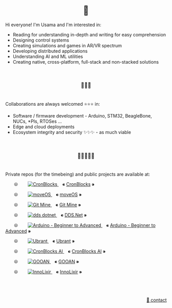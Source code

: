 <h1 align="center">👋</h1>

Hi everyone! I'm Usama and I'm interested in:

  - Reading for understanding in-depth and writing for easy comprehension
  - Designing control systems
  - Creating simulations and games in AR/VR spectrum
  - Developing distributed applications
  - Understanding AI and ML utilities
  - Creating native, cross-platform, full-stack and non-stacked solutions


&nbsp;

<h3 align="center">💞️💞️💞️</h3>

# 

Collaborations are always welcomed :star::star::star: in:
  - Software / firmware development - Arduino, STM32, BeagleBone, NUCs, \*PIs, RTOSes ...
  - Edge and cloud deployments
  - Ecosystem integrity and security ✨✨✨ - as much viable


&nbsp;

<h3 align="center">🌱🌱🌱🌱🌱</h3>

# 

Private repos (for the timebeing) and public projects are available at:

<p align="left">
  <!-- CronBlocks -->
  &nbsp;&nbsp;&nbsp;&nbsp; &nbsp;&nbsp;⦾&nbsp;&nbsp; &nbsp;&nbsp;&nbsp;&nbsp;
  <a href="https://github.com/cronblocks">
    <img src="https://avatars.githubusercontent.com/u/86520771?s=48&v=4" alt="CronBlocks" />
  </a>
  &nbsp;&nbsp; ⁌ <a href="https://github.com/cronblocks">CronBlocks</a> ⁍
  
  
  <!-- moveOS -->
  &nbsp;&nbsp;&nbsp;&nbsp; &nbsp;&nbsp;⦾&nbsp;&nbsp; &nbsp;&nbsp;&nbsp;&nbsp;
  <a href="https://github.com/move-os">
    <img src="https://avatars.githubusercontent.com/u/116582302?s=48&v=4" alt="moveOS" />
  </a>
  &nbsp;&nbsp; ⁌ <a href="https://github.com/move-os">moveOS</a> ⁍
  
  
  <!-- Git Mine -->
  &nbsp;&nbsp;&nbsp;&nbsp; &nbsp;&nbsp;⦾&nbsp;&nbsp; &nbsp;&nbsp;&nbsp;&nbsp;
  <a href="https://github.com/git-mine">
    <img src="https://avatars.githubusercontent.com/u/125908595?s=48&v=4" alt="Git Mine" />
  </a>
  &nbsp;&nbsp; ⁌ <a href="https://github.com/git-mine">Git Mine</a> ⁍
  
  
  <!-- DDS.Net -->
  &nbsp;&nbsp;&nbsp;&nbsp; &nbsp;&nbsp;⦾&nbsp;&nbsp; &nbsp;&nbsp;&nbsp;&nbsp;
  <a href="https://github.com/dds-dotnet">
    <img src="https://avatars.githubusercontent.com/u/125957062?s=48&v=4" alt="dds dotnet" />
  </a>
  &nbsp;&nbsp; ⁌ <a href="https://github.com/dds-dotnet">DDS.Net</a> ⁍
  
  
  <!-- Arduino - Beginner to Advanced -->
  &nbsp;&nbsp;&nbsp;&nbsp; &nbsp;&nbsp;⦾&nbsp;&nbsp; &nbsp;&nbsp;&nbsp;&nbsp;
  <a href="https://github.com/arduino-ba">
    <img src="https://avatars.githubusercontent.com/u/121078777?s=48&v=4" alt="Arduino - Beginner to Advanced" />
  </a>
  &nbsp;&nbsp; ⁌ <a href="https://github.com/arduino-ba">Arduino - Beginner to Advanced</a> ⁍
  
  
  <!-- Ubrant -->
  &nbsp;&nbsp;&nbsp;&nbsp; &nbsp;&nbsp;⦾&nbsp;&nbsp; &nbsp;&nbsp;&nbsp;&nbsp;
  <a href="https://github.com/ubrant">
    <img src="https://avatars.githubusercontent.com/u/87671848?s=48&v=4" alt="Ubrant" />
  </a>
  &nbsp;&nbsp; ⁌ <a href="https://github.com/ubrant">Ubrant</a> ⁍
  
  
  <!-- CronBlocks AI -->
  &nbsp;&nbsp;&nbsp;&nbsp; &nbsp;&nbsp;⦾&nbsp;&nbsp; &nbsp;&nbsp;&nbsp;&nbsp;
  <a href="https://github.com/cronblocks-ai">
    <img src="https://avatars.githubusercontent.com/u/103107980?s=48&v=4" alt="CronBlocks AI" />
  </a>
  &nbsp;&nbsp; ⁌ <a href="https://github.com/cronblocks-ai">CronBlocks AI</a> ⁍
  
  
  <!-- GOOAN -->
  &nbsp;&nbsp;&nbsp;&nbsp; &nbsp;&nbsp;⦾&nbsp;&nbsp; &nbsp;&nbsp;&nbsp;&nbsp;
  <a href="https://github.com/gooan">
    <img src="https://avatars.githubusercontent.com/u/87671960?s=48&v=4" alt="GOOAN" />
  </a>
  &nbsp;&nbsp; ⁌ <a href="https://github.com/gooan">GOOAN</a> ⁍
  
  
  <!-- InnoLixir -->
  &nbsp;&nbsp;&nbsp;&nbsp; &nbsp;&nbsp;⦾&nbsp;&nbsp; &nbsp;&nbsp;&nbsp;&nbsp;
  <a href="https://github.com/innolixir">
    <img src="https://avatars.githubusercontent.com/u/85053112?s=48&v=4" alt="InnoLixir" />
  </a>
  &nbsp;&nbsp; ⁌ <a href="https://github.com/innolixir">InnoLixir</a> ⁍
</p>


&nbsp;

# 
<p align="right"><a href="https://www.linkedin.com/in/usa-m">&#128231; contact</a></p>

